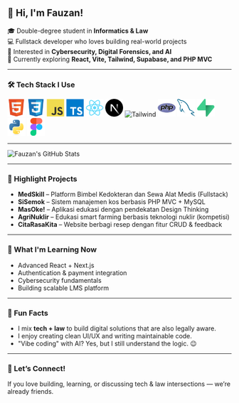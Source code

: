 ## 👋 Hi, I'm Fauzan!

🎓 Double-degree student in **Informatics & Law**  
💻 Fullstack developer who loves building real-world projects  
🔐 Interested in **Cybersecurity, Digital Forensics, and AI**  
🚀 Currently exploring **React, Vite, Tailwind, Supabase, and PHP MVC**

---

### 🛠️ Tech Stack I Use
<p align="left">
  <!-- HTML -->
  <img src="https://raw.githubusercontent.com/devicons/devicon/master/icons/html5/html5-original.svg" width="40" height="40" alt="HTML"/>
  <!-- CSS -->
  <img src="https://raw.githubusercontent.com/devicons/devicon/master/icons/css3/css3-original.svg" width="40" height="40" alt="CSS"/>
  <!-- JavaScript -->
  <img src="https://raw.githubusercontent.com/devicons/devicon/master/icons/javascript/javascript-original.svg" width="40" height="40" alt="JavaScript"/>
  <!-- TypeScript -->
  <img src="https://raw.githubusercontent.com/devicons/devicon/master/icons/typescript/typescript-original.svg" width="40" height="40" alt="TypeScript"/>
  <!-- React -->
  <img src="https://raw.githubusercontent.com/devicons/devicon/master/icons/react/react-original.svg" width="40" height="40" alt="React"/>
  <!-- Next.js -->
  <img src="https://raw.githubusercontent.com/devicons/devicon/master/icons/nextjs/nextjs-original.svg" width="40" height="40" alt="Next.js"/>
  <!-- Tailwind CSS (pakai versi yang pasti muncul) -->
  <img src="https://www.vectorlogo.zone/logos/tailwindcss/tailwindcss-icon.svg" width="40" height="40" alt="Tailwind"/>
  <!-- PHP -->
  <img src="https://raw.githubusercontent.com/devicons/devicon/master/icons/php/php-original.svg" width="40" height="40" alt="PHP"/>
  <!-- MySQL -->
  <img src="https://raw.githubusercontent.com/devicons/devicon/master/icons/mysql/mysql-original.svg" width="40" height="40" alt="MySQL"/>
  <!-- Supabase -->
  <img src="https://raw.githubusercontent.com/devicons/devicon/master/icons/supabase/supabase-original.svg" width="40" height="40" alt="Supabase"/>
  <!-- Python -->
  <img src="https://raw.githubusercontent.com/devicons/devicon/master/icons/python/python-original.svg" width="40" height="40" alt="Python"/>
  <!-- Figma (opsional UI/UX) -->
  <img src="https://raw.githubusercontent.com/devicons/devicon/master/icons/figma/figma-original.svg" width="40" height="40" alt="Figma"/>
</p>

---
![Fauzan's GitHub Stats](https://github-readme-stats.vercel.app/api?username=USERNAME&show_icons=true&theme=tokyonight)

---

### 📌 Highlight Projects
- **MedSkill** – Platform Bimbel Kedokteran dan Sewa Alat Medis (Fullstack)
- **SiSemok** – Sistem manajemen kos berbasis PHP MVC + MySQL
- **MasOke!** – Aplikasi edukasi dengan pendekatan Design Thinking
- **AgriNuklir** – Edukasi smart farming berbasis teknologi nuklir (kompetisi)
- **CitaRasaKita** – Website berbagi resep dengan fitur CRUD & feedback

---

### 🌱 What I'm Learning Now
- Advanced React + Next.js
- Authentication & payment integration
- Cybersecurity fundamentals
- Building scalable LMS platform

---

### 🎯 Fun Facts
- I mix **tech + law** to build digital solutions that are also legally aware.
- I enjoy creating clean UI/UX and writing maintainable code.
- "Vibe coding" with AI? Yes, but I still understand the logic. 😉

---

### 🤝 Let’s Connect!
If you love building, learning, or discussing tech & law intersections — we’re already friends.
